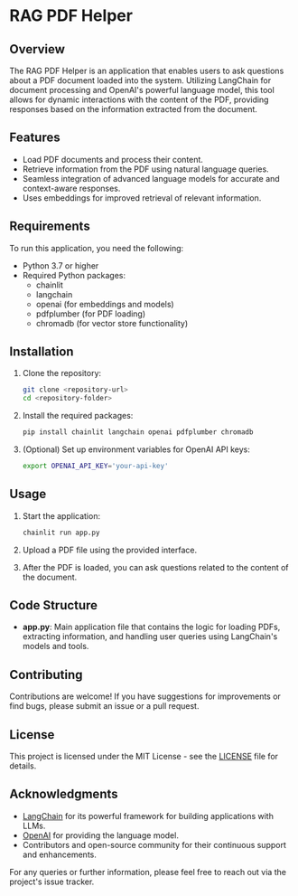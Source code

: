 # RAG PDF Helper

## Overview

The RAG PDF Helper is an application that enables users to ask questions about a PDF document loaded into the system. Utilizing LangChain for document processing and OpenAI's powerful language model, this tool allows for dynamic interactions with the content of the PDF, providing responses based on the information extracted from the document.

## Features

- Load PDF documents and process their content.
- Retrieve information from the PDF using natural language queries.
- Seamless integration of advanced language models for accurate and context-aware responses.
- Uses embeddings for improved retrieval of relevant information.

## Requirements

To run this application, you need the following:

- Python 3.7 or higher
- Required Python packages:
  - chainlit
  - langchain
  - openai (for embeddings and models)
  - pdfplumber (for PDF loading)
  - chromadb (for vector store functionality)

## Installation

1. Clone the repository:

    ```bash
    git clone <repository-url>
    cd <repository-folder>
    ```

2. Install the required packages:

    ```bash
    pip install chainlit langchain openai pdfplumber chromadb
    ```

3. (Optional) Set up environment variables for OpenAI API keys:

    ```bash
    export OPENAI_API_KEY='your-api-key'
    ```

## Usage

1. Start the application:

    ```bash
    chainlit run app.py
    ```

2. Upload a PDF file using the provided interface.

3. After the PDF is loaded, you can ask questions related to the content of the document.

## Code Structure

- **app.py**: Main application file that contains the logic for loading PDFs, extracting information, and handling user queries using LangChain's models and tools.

## Contributing

Contributions are welcome! If you have suggestions for improvements or find bugs, please submit an issue or a pull request.

## License

This project is licensed under the MIT License - see the [LICENSE](LICENSE) file for details.

## Acknowledgments

- [LangChain](https://langchain.com) for its powerful framework for building applications with LLMs.
- [OpenAI](https://openai.com) for providing the language model.
- Contributors and open-source community for their continuous support and enhancements. 

For any queries or further information, please feel free to reach out via the project's issue tracker.